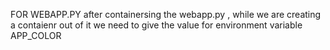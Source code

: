 FOR WEBAPP.PY
after containersing the webapp.py , while we are creating a contaienr out of it we need to give the value for environment variable APP_COLOR

